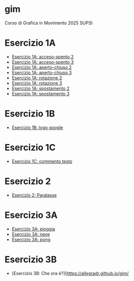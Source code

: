 # gim
Corso di Grafica in Movimento 2025 SUPSI

# Esercizio 1A
- [Esercizio 1A: acceso-spento 2](https://allegradr.github.io/gim/)
- [Esercizio 1A: acceso-spento 3](https://allegradr.github.io/gim/)
- [Esercizio 1A: aperto-chiuso 2](https://allegradr.github.io/gim/)
- [Esercizio 1A: aperto-chiuso 3](https://allegradr.github.io/gim/)
- [Esercizio 1A: rotazione 2](https://allegradr.github.io/gim/)
- [Esercizio 1A: rotazione 3](https://allegradr.github.io/gim/)
- [Esercizio 1A: spostamento 2](https://allegradr.github.io/gim/)
- [Esercizio 1A: spostamento 3](https://allegradr.github.io/gim/)

# Esercizio 1B
- [Esercizio 1B: logo google](https://allegradr.github.io/gim/)

# Esercizio 1C
- [Esercizio 1C: commento testo](https://allegradr.github.io/gim/)

# Esercizio 2
- [Esercizio 2: Paralasse](https://allegradr.github.io/gim/)

# Esercizio 3A
- [Esercizio 3A: pioggia](https://allegradr.github.io/gim/)
- [Esercizio 3A: neve](https://allegradr.github.io/gim/)
- [Esercizio 3A: pong](https://allegradr.github.io/gim/)

# Esercizio 3B 
- [Esercizio 3B: Che ora è?](https://allegradr.github.io/gim/






